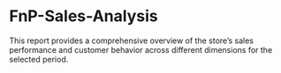 # FnP-Sales-Analysis
This report provides a comprehensive overview of the store’s sales performance and customer behavior across different dimensions for the selected period.

